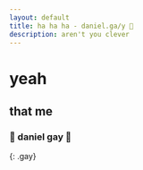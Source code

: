 ```yaml
---
layout: default
title: ha ha ha - daniel.ga/y 🌈
description: aren't you clever
---
```

# yeah

## that me

### 🌈 daniel gay 🌈
{: .gay}
